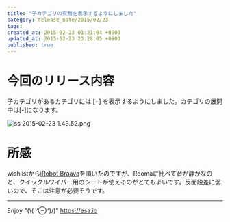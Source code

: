 ```yaml
---
title: "子カテゴリの有無を表示するようにしました"
category: release_note/2015/02/23
tags: 
created_at: 2015-02-23 01:21:04 +0900
updated_at: 2015-02-23 23:28:05 +0900
published: true
---
```


# 今回のリリース内容
子カテゴリがあるカテゴリには [+] を表示するようにしました。カテゴリの展開中は[-]になります。

![ss 2015-02-23 1.43.52.png](https://img.esa.io/uploads/production/pictures/105/5265/image/4e20ad2b4727f2a444a49526b6f7b8f7.png)

# 所感
wishlistから[iRobot Braava](http://www.amazon.co.jp/dp/B00HAV9M7O)を頂いたのですが、Roomaに比べて音が静かなのと、クイックルワイパー用のシートが使えるのがとてもよいです。反面段差に弱いので、そこは注意が必要そうです。

---
Enjoy "(\\( ⁰⊖⁰)/)"
https://esa.io
